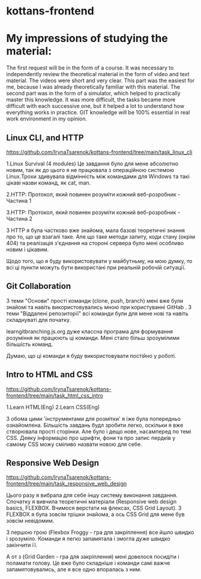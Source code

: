# kottans-frontend
# My impressions of studying the material:
 The first request will be in the form of a course. It was necessary to independently review the theoretical material in the form of video and text material. The videos were short and very clear. This part was the easiest for me, because I was already theoretically familiar with this material. The second part was in the form of a simulator, which helped to practically master this knowledge. It was more difficult, the tasks became more difficult with each successive one, but it helped a lot to understand how everything works in practice.
 GIT knowledge will be 100% essential in real work environment in my opinion.

 ## Linux CLI, and HTTP
 https://github.com/IrynaTsarenok/kottans-frontend/tree/main/task_linux_cli

 1.Linux Survival (4 modules)
 Це завдання було для мене абсолютно новим, так як  до цього я не працювала з операційною системою Linux.Трохи здивувала відмінність між командами для Windows та такі цікаві назви команд, як cat, man. 

 2.HTTP: Протокол, який повинен розуміти кожний веб-розробник - Частина 1

3.HTTP: Протокол, який повинен розуміти кожний веб-розробник - Частина 2

З HTTP я була частково вже знайома, мала базові теоретичні знання про то, що це взагалі таке. Але що таке методи запиту, коди стану (окрім 404) та реалізація з'єднання на стороні сервера було мені особливо новим і цікавим. 

Щодо того, що я буду використовувати у майбутньму, на мою думку, то всі ці пункти можуть бути використані при реальній робочій ситуації.

## Git Collaboration

З теми "Основи" прості команди (clone, push, branch) мені вже були знайомі та навіть використовувались мною при користуванні GitHab .
З теми "Віддалені репозиторії" всі команди були для мене нові та навіть складнуваті для початку. 

learngitbranching.js.org дуже классна програма для формування розуміння як працюють ці команди. Мені стало більш зрозумілими більшість команд.

Думаю, що ці команди я буду використовувати постійно у роботі.

## Intro to HTML and CSS
https://github.com/IrynaTsarenok/kottans-frontend/tree/main/task_html_css_intro

1.Learn HTML(Eng)
2.Learn CSS(Eng)

З обома цими 'інструментами для розмітки' я іже була попередньо ознайомлена. Більшість завдань будл зробити легко, оскільки я вже створювала прості сторінки. Але було і дещо нове, насамперед по темі CSS. Деяку інформацію про шрифти, фони та про запис пердків у самому CSS можу сміливо назвати новою для себе. 

## Responsive Web Design

https://github.com/IrynaTsarenok/kottans-frontend/tree/main/task_responsive_web_design

Цього разу я вибрала для себе іншу систему виконання завдання. Спочатку я вивчила  теоретичні матеріали (Responsive web design basics, FLEXBOX. Вчимося верстати на флексах, CSS Grid Layout). З FLEXBOX я була зовсім трішки знайома, а ось CSS Grid для мене був зовсім невідомим. 

З першою грою (Flexbox Froggy - гра для закріплення) все йшло швидко і зрозуміло. Команди я легко запамятала і змогла дуже швидко закінчити її. 

А от з (Grid Garden - гра для закріплення) мені довелося посидіти і поламати голову. Це вже було складніше і команди самі важче запамятовувались, але я все одно впоралась з ним.


